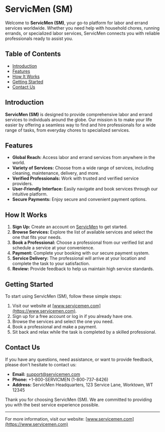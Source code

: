 # ServicMen (SM)

Welcome to **ServicMen (SM)**, your go-to platform for labor and errand services worldwide. Whether you need help with household chores, running errands, or specialized labor services, ServicMen connects you with reliable professionals ready to assist you.

## Table of Contents

- [Introduction](#introduction)
- [Features](#features)
- [How It Works](#how-it-works)
- [Getting Started](#getting-started)
- [Contact Us](#contact-us)

## Introduction

**ServicMen (SM)** is designed to provide comprehensive labor and errand services to individuals around the globe. Our mission is to make your life easier by offering a seamless way to find and hire professionals for a wide range of tasks, from everyday chores to specialized services.

## Features

- **Global Reach:** Access labor and errand services from anywhere in the world.
- **Variety of Services:** Choose from a wide range of services, including cleaning, maintenance, delivery, and more.
- **Verified Professionals:** Work with trusted and verified service providers.
- **User-Friendly Interface:** Easily navigate and book services through our intuitive platform.
- **Secure Payments:** Enjoy secure and convenient payment options.

## How It Works

1. **Sign Up:** Create an account on [ServicMen](https://www.servicemen.com) to get started.
2. **Browse Services:** Explore the list of available services and select the one that fits your needs.
3. **Book a Professional:** Choose a professional from our verified list and schedule a service at your convenience.
4. **Payment:** Complete your booking with our secure payment system.
5. **Service Delivery:** The professional will arrive at your location and complete the task to your satisfaction.
6. **Review:** Provide feedback to help us maintain high service standards.

## Getting Started

To start using ServicMen (SM), follow these simple steps:

1. Visit our website at [www.servicemen.com](https://www.servicemen.com).
2. Sign up for a free account or log in if you already have one.
3. Browse the services and select the one you need.
4. Book a professional and make a payment.
5. Sit back and relax while the task is completed by a skilled professional.

## Contact Us

If you have any questions, need assistance, or want to provide feedback, please don't hesitate to contact us:

- **Email:** support@servicemen.com
- **Phone:** +1-800-SERVICMEN (1-800-737-8426)
- **Address:** ServicMen Headquarters, 123 Service Lane, Worktown, WT 12345

Thank you for choosing ServicMen (SM). We are committed to providing you with the best service experience possible.

---

For more information, visit our website: [www.servicemen.com](https://www.servicemen.com)
